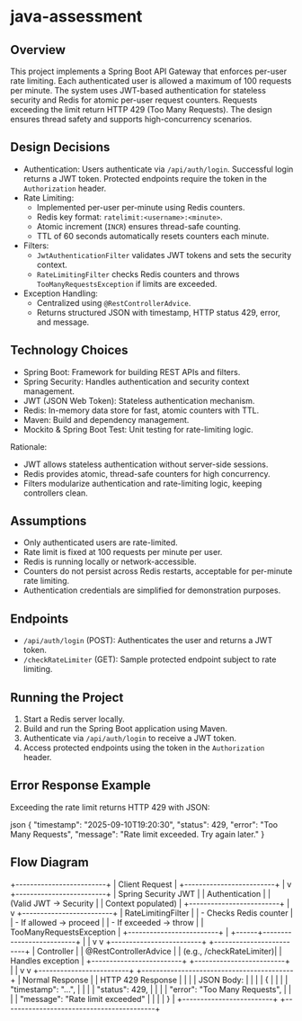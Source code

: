 # java-assessment
  
## Overview

This project implements a Spring Boot API Gateway that enforces per-user rate limiting. Each authenticated user is allowed a maximum of 100 requests per minute. The system uses JWT-based authentication for stateless security and Redis for atomic per-user request counters. Requests exceeding the limit return HTTP 429 (Too Many Requests). The design ensures thread safety and supports high-concurrency scenarios.

## Design Decisions

- Authentication: Users authenticate via `/api/auth/login`. Successful login returns a JWT token. Protected endpoints require the token in the `Authorization` header.  
- Rate Limiting:  
  - Implemented per-user per-minute using Redis counters.  
  - Redis key format: `ratelimit:<username>:<minute>`.  
  - Atomic increment (`INCR`) ensures thread-safe counting.  
  - TTL of 60 seconds automatically resets counters each minute.  
- Filters:  
  - `JwtAuthenticationFilter` validates JWT tokens and sets the security context.  
  - `RateLimitingFilter` checks Redis counters and throws `TooManyRequestsException` if limits are exceeded.  
- Exception Handling:  
  - Centralized using `@RestControllerAdvice`.  
  - Returns structured JSON with timestamp, HTTP status 429, error, and message.

## Technology Choices

- Spring Boot: Framework for building REST APIs and filters.  
- Spring Security: Handles authentication and security context management.  
- JWT (JSON Web Token): Stateless authentication mechanism.  
- Redis: In-memory data store for fast, atomic counters with TTL.  
- Maven: Build and dependency management.  
- Mockito & Spring Boot Test: Unit testing for rate-limiting logic.

Rationale:  
- JWT allows stateless authentication without server-side sessions.  
- Redis provides atomic, thread-safe counters for high concurrency.  
- Filters modularize authentication and rate-limiting logic, keeping controllers clean.

## Assumptions

- Only authenticated users are rate-limited.  
- Rate limit is fixed at 100 requests per minute per user.  
- Redis is running locally or network-accessible.  
- Counters do not persist across Redis restarts, acceptable for per-minute rate limiting.  
- Authentication credentials are simplified for demonstration purposes.

## Endpoints

- `/api/auth/login` (POST): Authenticates the user and returns a JWT token.  
- `/checkRateLimiter` (GET): Sample protected endpoint subject to rate limiting.

## Running the Project

1. Start a Redis server locally.  
2. Build and run the Spring Boot application using Maven.  
3. Authenticate via `/api/auth/login` to receive a JWT token.  
4. Access protected endpoints using the token in the `Authorization` header.

## Error Response Example

Exceeding the rate limit returns HTTP 429 with JSON:

json
{
  "timestamp": "2025-09-10T19:20:30",
  "status": 429,
  "error": "Too Many Requests",
  "message": "Rate limit exceeded. Try again later."
}   
          


## Flow Diagram
          
+-------------------------+
|     Client Request      |
+-------------------------+
            |
            v
+-------------------------+
| Spring Security JWT     |
|   Authentication        |
| (Valid JWT → Security   |
|  Context populated)     |
+-------------------------+
            |
            v
+-------------------------+
|   RateLimitingFilter    |
| - Checks Redis counter  |
| - If allowed → proceed  |
| - If exceeded → throw   |
|   TooManyRequestsException |
+-------------------------+
            |
     +------+--------------------------+
     |                                 |
     v                                 v
+-------------------------+    +-------------------------+
|     Controller          |    | @RestControllerAdvice   |
| (e.g., /checkRateLimiter)|    | Handles exception      |
+-------------------------+    +-------------------------+
            |                         |
            v                         v
+-------------------------+    +------------------------------------------+
|   Normal Response       |    |   HTTP 429 Response                      |
|                         |    |   JSON Body:                             |
|                         |    | {                                        |
|                         |    |   "timestamp": "...",                    |
|                         |    |   "status": 429,                         |
|                         |    |   "error": "Too Many Requests",          |
|                         |    |   "message": "Rate limit exceeded"       |
|                         |    | }                                        |
+-------------------------+    +------------------------------------------+


                        
